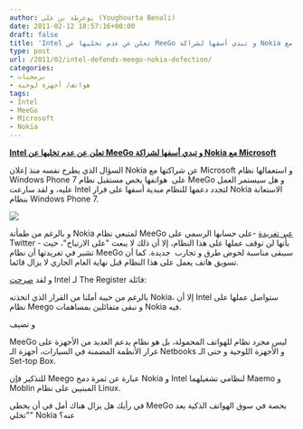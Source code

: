 ```yaml
---
author: يوغرطة بن علي (Youghourta Benali)
date: 2011-02-12 18:57:16+00:00
draft: false
title: 'Intel تعلن عن عدم تخليها عن MeeGo و تبدي أسفها لشراكة Nokia مع Microsoft '
type: post
url: /2011/02/intel-defends-meego-nokia-defection/
categories:
- برمجيات
- هواتف/ أجهزة لوحية
tags:
- Intel
- MeeGo
- Microsoft
- Nokia
---
```


**[Intel تعلن عن عدم تخليها عن MeeGo و تبدي أسفها لشراكة Nokia مع Microsoft](https://www.it-scoop.com/2011/02/intel-defends-meego-nokia-defection/)**


السؤال الذي يطرح نفسه منذ إعلان Nokia عن شراكتها مع Microsoft و استعمالها نظام Windows Phone 7 على  هواتفها يخص مستقبل نظام MeeGo و هل سيستمر العمل عليه، و لقد سارعت Intel لتجدد دعمها للنظام مبدية أسفها على قرار Nokia الاستعانة بنظام Windows Phone 7.

[![](https://www.it-scoop.com/wp-content/uploads/2011/02/meego.jpg)
](https://www.it-scoop.com/2011/02/intel-defends-meego-nokia-defection/)

و بالرغم من طمأنة Nokia لمتبعي نظام MeeGo [عبر تغريدة](http://twitter.com/#!/nokia/status/36047203759820800) -على حسابها الرسمي على Twitter - بأنها لن توقف عملها على هذا النظام، إلا أن ذلك لا يبعث "على الارتياح"، حيث تشير في تغريدتها أن نظام MeeGo سيبقى مناسبة لخوض طرق و تجارب  جديدة. كما أن تسويق هاتف يعمل على هذا النظام قبل نهاية العام الجاري لا يزال قائما.

و لقد [صرحت](http://www.theregister.co.uk/2011/02/11/intel_sticks_with_meego/) Intel لـ The Register قائلة:

بالرغم من خيبة أملنا من القرار الذي اتخذته Nokia، إلا أن Intel ستواصل عملها على نظام Meego و نبقى متفائلين بمساهمات Nokia فيه.

و تضيف

MeeGo ليس مجرد نظام للهواتف المحمولة، بل هو نظام يدعم العديد من الأجهزة على غرار الأنظمة المضمنة في السيارات، أجهزة الـ Netbooks و الأجهزة اللوحية و حتى الـ Set-top Box.

للتذكير فإن Meego عبارة عن ثمرة دمج Nokia و Intel لنظامي تشغيلهما Maemo و Moblin المبنيين على نظام Linux.

في رأيك هل يزال هناك أمل في أن يحظى MeeGo بحصة في سوق الهواتف الذكية بعد "تخلي" Nokia عنه؟

